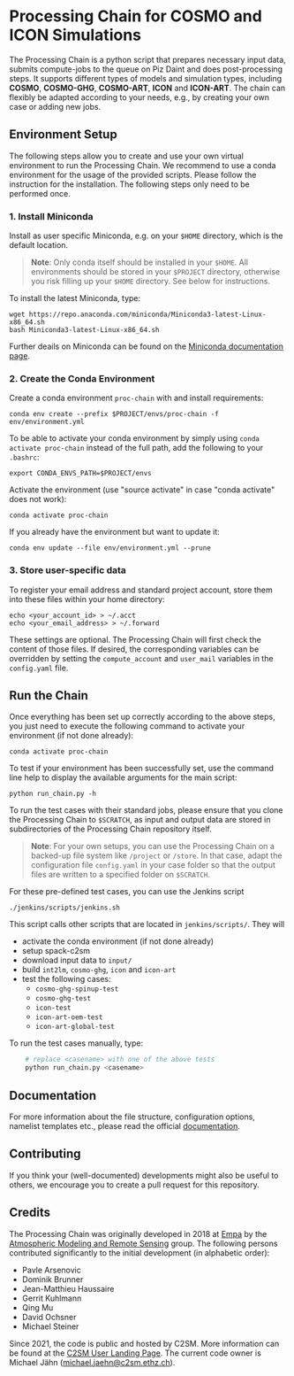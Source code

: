 # Processing Chain for COSMO and ICON Simulations

The Processing Chain is a python script that prepares necessary input
data, submits compute-jobs to the queue on Piz Daint and does
post-processing steps. It supports different types of models and simulation types,
including **COSMO**, **COSMO-GHG**, **COSMO-ART**, **ICON** and
**ICON-ART**. The chain can flexibly be adapted according to your needs,
e.g., by creating your own case or adding new jobs.

## Environment Setup

The following steps allow you to create and use your own virtual
environment to run the Processing Chain. We recommend to use a conda
environment for the usage of the provided scripts. Please follow the
instruction for the installation. The following steps only need to be 
performed once.

### 1\. Install Miniconda

Install as user specific Miniconda, e.g. on your `$HOME` directory,
which is the default location.

> **Note**: Only conda itself should be installed in your `$HOME`.
> All environments should be stored in your `$PROJECT` directory,
> otherwise you risk filling up your `$HOME` directory. See below for instructions.

To install the latest Miniconda, type:

    wget https://repo.anaconda.com/miniconda/Miniconda3-latest-Linux-x86_64.sh
    bash Miniconda3-latest-Linux-x86_64.sh

Further deails on Miniconda can be found on the [Miniconda documentation page](https://docs.conda.io/en/latest/miniconda.html).

### 2\. Create the Conda Environment

Create a conda environment `proc-chain` with and install requirements:

    conda env create --prefix $PROJECT/envs/proc-chain -f env/environment.yml

To be able to activate your conda environment by simply using `conda activate proc-chain` instead of the full path, add the following to your `.bashrc`:

    export CONDA_ENVS_PATH=$PROJECT/envs

Activate the environment (use "source activate" in case "conda activate"
does not work):

    conda activate proc-chain

If you already have the environment but want to update it:

    conda env update --file env/environment.yml --prune

### 3\. Store user-specific data

To register your email address and standard project account, store them into
these files within your home directory:

    echo <your_account_id> > ~/.acct
    echo <your_email_address> > ~/.forward

These settings are optional. The Processing Chain will first check the content
of those files. If desired, the corresponding variables can be overridden by setting
the `compute_account` and `user_mail` variables in the `config.yaml` file.

## Run the Chain

Once everything has been set up correctly according to the above steps,
you just need to execute the following command to activate your
environment (if not done already):

    conda activate proc-chain

To test if your environment has been successfully set, use the command
line help to display the available arguments for the main script:

    python run_chain.py -h

To run the test cases with their standard jobs, please ensure
that you clone the Processing Chain to `$SCRATCH`, as input and
output data are stored in subdirectories of the Processing Chain repository
itself.

> **Note**: For your own setups, you can use the Processing Chain
> on a backed-up file system like `/project` or `/store`. In that case,
> adapt the configuration file `config.yaml` in your case folder so that
> the output files are written to a specified folder on `$SCRATCH`.

For these pre-defined test cases, you can use the Jenkins script

    ./jenkins/scripts/jenkins.sh

This script calls other scripts that are located in `jenkins/scripts/`. 
They will
- activate the conda environment (if not done already)
- setup spack-c2sm
- download input data to `input/`
- build `int2lm`, `cosmo-ghg`, `icon` and `icon-art`
- test the following cases:
    - `cosmo-ghg-spinup-test`
    - `cosmo-ghg-test`
    - `icon-test`
    - `icon-art-oem-test`
    - `icon-art-global-test`

To run the test cases manually, type:

```bash
    # replace <casename> with one of the above tests
    python run_chain.py <casename>
```

## Documentation

For more information about the file structure, configuration options,
namelist templates etc., please read the official
[documentation](https://c2sm.github.io/processing-chain/).

## Contributing

If you think your (well-documented) developments might also be useful to
others, we encourage you to create a pull request for this repository.

## Credits

The Processing Chain was originally developed in 2018 at
[Empa](https://www.empa.ch) by the [Atmospheric Modeling and Remote
Sensing](https://www.empa.ch/web/s503/modelling-remote-sensing) group.
The following persons contributed significantly to the initial
development (in alphabetic order):

  - Pavle Arsenovic
  - Dominik Brunner
  - Jean-Matthieu Haussaire
  - Gerrit Kuhlmann
  - Qing Mu
  - David Ochsner
  - Michael Steiner

Since 2021, the code is public and hosted by C2SM. More information can
be found at the
[C2SM User Landing Page](https://c2sm.github.io/tools/processing_chain.html).
The current code owner is Michael Jähn (<michael.jaehn@c2sm.ethz.ch>).
